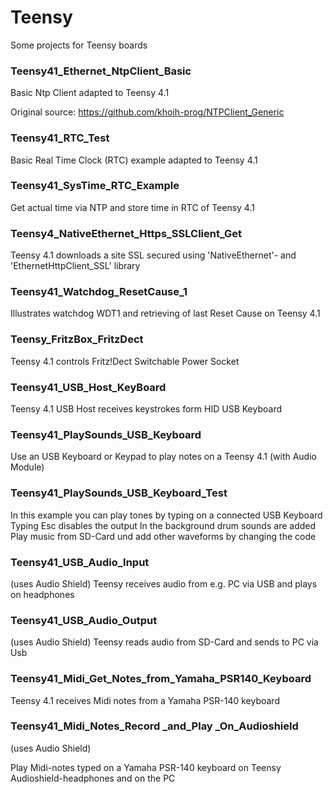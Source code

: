 # Teensy

Some projects for Teensy boards

### Teensy41_Ethernet_NtpClient_Basic
Basic Ntp Client adapted to Teensy 4.1

Original source: 
https://github.com/khoih-prog/NTPClient_Generic

### Teensy41_RTC_Test
Basic Real Time Clock (RTC) example adapted to Teensy 4.1

### Teensy41_SysTime_RTC_Example
Get actual time via NTP and store time in RTC of Teensy 4.1

### Teensy4_NativeEthernet_Https_SSLClient_Get
Teensy 4.1 downloads a site SSL secured using 'NativeEthernet'- and 'EthernetHttpClient_SSL' library

### Teensy41_Watchdog_ResetCause_1
Illustrates watchdog WDT1 and retrieving of last Reset Cause on Teensy 4.1

### Teensy_FritzBox_FritzDect
Teensy 4.1 controls Fritz!Dect Switchable Power Socket

### Teensy41_USB_Host_KeyBoard
Teensy 4.1 USB Host receives keystrokes form HID USB Keyboard

### Teensy41_PlaySounds_USB_Keyboard
Use an USB Keyboard or Keypad to play notes on a Teensy 4.1 (with Audio Module)

### Teensy41_PlaySounds_USB_Keyboard_Test
In this example you can play tones by typing on a connected USB Keyboard
Typing Esc disables the output
In the background drum sounds are added
Play music from SD-Card und add other waveforms by changing the code

### Teensy41_USB_Audio_Input
(uses Audio Shield)
Teensy receives audio from e.g. PC via USB and plays on headphones

### Teensy41_USB_Audio_Output
(uses Audio Shield)
Teensy reads audio from SD-Card and sends to PC via Usb

### Teensy41_Midi_Get_Notes_from_Yamaha_PSR140_Keyboard
Teensy 4.1 receives Midi notes from a Yamaha PSR-140 keyboard

### Teensy41_Midi_Notes_Record _and_Play _On_Audioshield
(uses Audio Shield)

Play Midi-notes typed on a Yamaha PSR-140 keyboard on Teensy Audioshield-headphones and on the PC